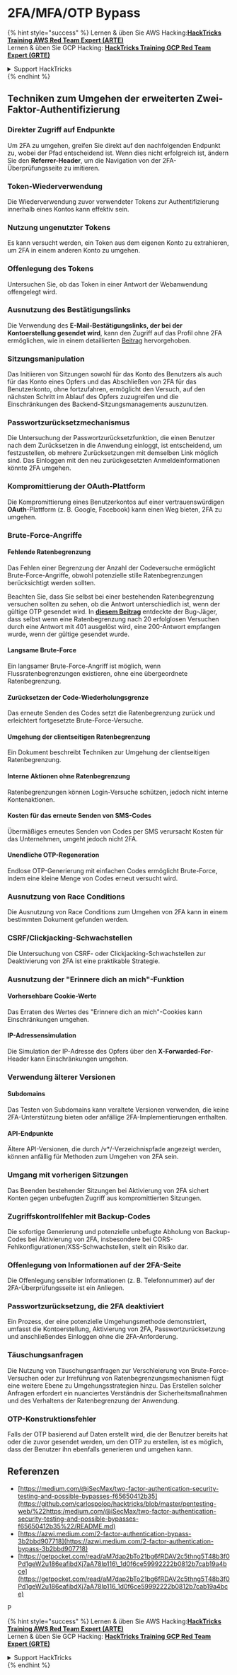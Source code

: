 # 2FA/MFA/OTP Bypass

{% hint style="success" %}
Lernen & üben Sie AWS Hacking:<img src="../.gitbook/assets/arte.png" alt="" data-size="line">[**HackTricks Training AWS Red Team Expert (ARTE)**](https://training.hacktricks.xyz/courses/arte)<img src="../.gitbook/assets/arte.png" alt="" data-size="line">\
Lernen & üben Sie GCP Hacking: <img src="../.gitbook/assets/grte.png" alt="" data-size="line">[**HackTricks Training GCP Red Team Expert (GRTE)**<img src="../.gitbook/assets/grte.png" alt="" data-size="line">](https://training.hacktricks.xyz/courses/grte)

<details>

<summary>Support HackTricks</summary>

* Überprüfen Sie die [**Abonnementpläne**](https://github.com/sponsors/carlospolop)!
* **Treten Sie der** 💬 [**Discord-Gruppe**](https://discord.gg/hRep4RUj7f) oder der [**Telegram-Gruppe**](https://t.me/peass) bei oder **folgen** Sie uns auf **Twitter** 🐦 [**@hacktricks\_live**](https://twitter.com/hacktricks_live)**.**
* **Teilen Sie Hacking-Tricks, indem Sie PRs an die** [**HackTricks**](https://github.com/carlospolop/hacktricks) und [**HackTricks Cloud**](https://github.com/carlospolop/hacktricks-cloud) GitHub-Repos senden.

</details>
{% endhint %}

## **Techniken zum Umgehen der erweiterten Zwei-Faktor-Authentifizierung**

### **Direkter Zugriff auf Endpunkte**

Um 2FA zu umgehen, greifen Sie direkt auf den nachfolgenden Endpunkt zu, wobei der Pfad entscheidend ist. Wenn dies nicht erfolgreich ist, ändern Sie den **Referrer-Header**, um die Navigation von der 2FA-Überprüfungsseite zu imitieren.

### **Token-Wiederverwendung**

Die Wiederverwendung zuvor verwendeter Tokens zur Authentifizierung innerhalb eines Kontos kann effektiv sein.

### **Nutzung ungenutzter Tokens**

Es kann versucht werden, ein Token aus dem eigenen Konto zu extrahieren, um 2FA in einem anderen Konto zu umgehen.

### **Offenlegung des Tokens**

Untersuchen Sie, ob das Token in einer Antwort der Webanwendung offengelegt wird.

### **Ausnutzung des Bestätigungslinks**

Die Verwendung des **E-Mail-Bestätigungslinks, der bei der Kontoerstellung gesendet wird**, kann den Zugriff auf das Profil ohne 2FA ermöglichen, wie in einem detaillierten [Beitrag](https://srahulceh.medium.com/behind-the-scenes-of-a-security-bug-the-perils-of-2fa-cookie-generation-496d9519771b) hervorgehoben.

### **Sitzungsmanipulation**

Das Initiieren von Sitzungen sowohl für das Konto des Benutzers als auch für das Konto eines Opfers und das Abschließen von 2FA für das Benutzerkonto, ohne fortzufahren, ermöglicht den Versuch, auf den nächsten Schritt im Ablauf des Opfers zuzugreifen und die Einschränkungen des Backend-Sitzungsmanagements auszunutzen.

### **Passwortzurücksetzmechanismus**

Die Untersuchung der Passwortzurücksetzfunktion, die einen Benutzer nach dem Zurücksetzen in die Anwendung einloggt, ist entscheidend, um festzustellen, ob mehrere Zurücksetzungen mit demselben Link möglich sind. Das Einloggen mit den neu zurückgesetzten Anmeldeinformationen könnte 2FA umgehen.

### **Kompromittierung der OAuth-Plattform**

Die Kompromittierung eines Benutzerkontos auf einer vertrauenswürdigen **OAuth**-Plattform (z. B. Google, Facebook) kann einen Weg bieten, 2FA zu umgehen.

### **Brute-Force-Angriffe**

#### **Fehlende Ratenbegrenzung**

Das Fehlen einer Begrenzung der Anzahl der Codeversuche ermöglicht Brute-Force-Angriffe, obwohl potenzielle stille Ratenbegrenzungen berücksichtigt werden sollten.

Beachten Sie, dass Sie selbst bei einer bestehenden Ratenbegrenzung versuchen sollten zu sehen, ob die Antwort unterschiedlich ist, wenn der gültige OTP gesendet wird. In [**diesem Beitrag**](https://mokhansec.medium.com/the-2-200-ato-most-bug-hunters-overlooked-by-closing-intruder-too-soon-505f21d56732) entdeckte der Bug-Jäger, dass selbst wenn eine Ratenbegrenzung nach 20 erfolglosen Versuchen durch eine Antwort mit 401 ausgelöst wird, eine 200-Antwort empfangen wurde, wenn der gültige gesendet wurde.

#### **Langsame Brute-Force**

Ein langsamer Brute-Force-Angriff ist möglich, wenn Flussratenbegrenzungen existieren, ohne eine übergeordnete Ratenbegrenzung.

#### **Zurücksetzen der Code-Wiederholungsgrenze**

Das erneute Senden des Codes setzt die Ratenbegrenzung zurück und erleichtert fortgesetzte Brute-Force-Versuche.

#### **Umgehung der clientseitigen Ratenbegrenzung**

Ein Dokument beschreibt Techniken zur Umgehung der clientseitigen Ratenbegrenzung.

#### **Interne Aktionen ohne Ratenbegrenzung**

Ratenbegrenzungen können Login-Versuche schützen, jedoch nicht interne Kontenaktionen.

#### **Kosten für das erneute Senden von SMS-Codes**

Übermäßiges erneutes Senden von Codes per SMS verursacht Kosten für das Unternehmen, umgeht jedoch nicht 2FA.

#### **Unendliche OTP-Regeneration**

Endlose OTP-Generierung mit einfachen Codes ermöglicht Brute-Force, indem eine kleine Menge von Codes erneut versucht wird.

### **Ausnutzung von Race Conditions**

Die Ausnutzung von Race Conditions zum Umgehen von 2FA kann in einem bestimmten Dokument gefunden werden.

### **CSRF/Clickjacking-Schwachstellen**

Die Untersuchung von CSRF- oder Clickjacking-Schwachstellen zur Deaktivierung von 2FA ist eine praktikable Strategie.

### **Ausnutzung der "Erinnere dich an mich"-Funktion**

#### **Vorhersehbare Cookie-Werte**

Das Erraten des Wertes des "Erinnere dich an mich"-Cookies kann Einschränkungen umgehen.

#### **IP-Adressensimulation**

Die Simulation der IP-Adresse des Opfers über den **X-Forwarded-For**-Header kann Einschränkungen umgehen.

### **Verwendung älterer Versionen**

#### **Subdomains**

Das Testen von Subdomains kann veraltete Versionen verwenden, die keine 2FA-Unterstützung bieten oder anfällige 2FA-Implementierungen enthalten.

#### **API-Endpunkte**

Ältere API-Versionen, die durch /v\*/-Verzeichnispfade angezeigt werden, können anfällig für Methoden zum Umgehen von 2FA sein.

### **Umgang mit vorherigen Sitzungen**

Das Beenden bestehender Sitzungen bei Aktivierung von 2FA sichert Konten gegen unbefugten Zugriff aus kompromittierten Sitzungen.

### **Zugriffskontrollfehler mit Backup-Codes**

Die sofortige Generierung und potenzielle unbefugte Abholung von Backup-Codes bei Aktivierung von 2FA, insbesondere bei CORS-Fehlkonfigurationen/XSS-Schwachstellen, stellt ein Risiko dar.

### **Offenlegung von Informationen auf der 2FA-Seite**

Die Offenlegung sensibler Informationen (z. B. Telefonnummer) auf der 2FA-Überprüfungsseite ist ein Anliegen.

### **Passwortzurücksetzung, die 2FA deaktiviert**

Ein Prozess, der eine potenzielle Umgehungsmethode demonstriert, umfasst die Kontoerstellung, Aktivierung von 2FA, Passwortzurücksetzung und anschließendes Einloggen ohne die 2FA-Anforderung.

### **Täuschungsanfragen**

Die Nutzung von Täuschungsanfragen zur Verschleierung von Brute-Force-Versuchen oder zur Irreführung von Ratenbegrenzungsmechanismen fügt eine weitere Ebene zu Umgehungsstrategien hinzu. Das Erstellen solcher Anfragen erfordert ein nuanciertes Verständnis der Sicherheitsmaßnahmen und des Verhaltens der Ratenbegrenzung der Anwendung.

### OTP-Konstruktionsfehler

Falls der OTP basierend auf Daten erstellt wird, die der Benutzer bereits hat oder die zuvor gesendet werden, um den OTP zu erstellen, ist es möglich, dass der Benutzer ihn ebenfalls generieren und umgehen kann.

## Referenzen

* [https://medium.com/@iSecMax/two-factor-authentication-security-testing-and-possible-bypasses-f65650412b35](https://github.com/carlospolop/hacktricks/blob/master/pentesting-web/%22https:/medium.com/@iSecMax/two-factor-authentication-security-testing-and-possible-bypasses-f65650412b35%22/README.md)
* [https://azwi.medium.com/2-factor-authentication-bypass-3b2bbd907718](https://azwi.medium.com/2-factor-authentication-bypass-3b2bbd907718)
* [https://getpocket.com/read/aM7dap2bTo21bg6fRDAV2c5thng5T48b3f0Pd1geW2u186eafibdXj7aA78Ip116\_1d0f6ce59992222b0812b7cab19a4bce](https://getpocket.com/read/aM7dap2bTo21bg6fRDAV2c5thng5T48b3f0Pd1geW2u186eafibdXj7aA78Ip116_1d0f6ce59992222b0812b7cab19a4bce)

P

{% hint style="success" %}
Lernen & üben Sie AWS Hacking:<img src="../.gitbook/assets/arte.png" alt="" data-size="line">[**HackTricks Training AWS Red Team Expert (ARTE)**](https://training.hacktricks.xyz/courses/arte)<img src="../.gitbook/assets/arte.png" alt="" data-size="line">\
Lernen & üben Sie GCP Hacking: <img src="../.gitbook/assets/grte.png" alt="" data-size="line">[**HackTricks Training GCP Red Team Expert (GRTE)**<img src="../.gitbook/assets/grte.png" alt="" data-size="line">](https://training.hacktricks.xyz/courses/grte)

<details>

<summary>Support HackTricks</summary>

* Überprüfen Sie die [**Abonnementpläne**](https://github.com/sponsors/carlospolop)!
* **Treten Sie der** 💬 [**Discord-Gruppe**](https://discord.gg/hRep4RUj7f) oder der [**Telegram-Gruppe**](https://t.me/peass) bei oder **folgen** Sie uns auf **Twitter** 🐦 [**@hacktricks\_live**](https://twitter.com/hacktricks_live)**.**
* **Teilen Sie Hacking-Tricks, indem Sie PRs an die** [**HackTricks**](https://github.com/carlospolop/hacktricks) und [**HackTricks Cloud**](https://github.com/carlospolop/hacktricks-cloud) GitHub-Repos senden.

</details>
{% endhint %}
